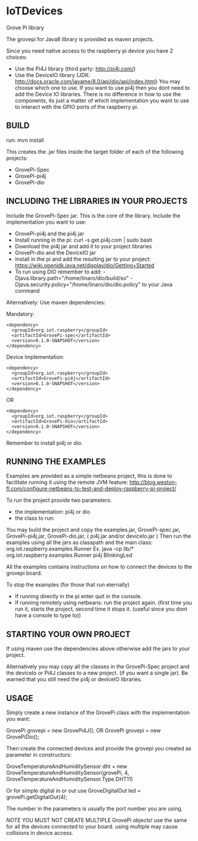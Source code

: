 # IoTDevices
Grove Pi library

The grovepi for Java8 library is provided as maven projects.

Since you need native access to the raspberry pi device you have 2 choices:
- Use the Pi4J library (third party: http://pi4j.com/)
- Use the DeviceIO library (JDK: http://docs.oracle.com/javame/8.0/api/dio/api/index.html)
You may choose which one to use. If you want to use pi4j then you dont need to add the Device IO libraries. There is no difference in how to use the components, its just a matter of which implementation you want to use to interact with the GPIO ports of the raspberry pi.


## BUILD
run:
mvn install

This creates the .jar files inside the target folder of each of the following projects:
- GrovePi-Spec
- GrovePi-pi4j
- GrovePi-dio

## INCLUDING THE LIBRARIES IN YOUR PROJECTS

Include the GrovePi-Spec jar. This is the core of the library.
Include the implementation you want to use:
- GrovePi-pi4j and the pi4j jar 
 - Install running in the pi: curl -s get.pi4j.com | sudo bash
 - Download the pi4j jar and add it to your project libraries
- GrovePi-dio and the DeviceIO jar
 - Install in the pi and add the resulting jar to your project: https://wiki.openjdk.java.net/display/dio/Getting+Started
 - To run using DIO remember to add: -Djava.library.path="/home/linaro/dio/build/so" -Djava.security.policy="/home/linaro/dio/dio.policy" to your Java command

Alternatively: Use maven dependencies:

Mandatory:

    <dependency>
      <groupId>org.iot.raspberry</groupId>
      <artifactId>GrovePi-spec</artifactId>
      <version>0.1.0-SNAPSHOT</version>
    </dependency>

Device Implementation:

    <dependency>
      <groupId>org.iot.raspberry</groupId>
      <artifactId>GrovePi-pi4j</artifactId>
      <version>0.1.0-SNAPSHOT</version>
    </dependency>

OR

    <dependency>
      <groupId>org.iot.raspberry</groupId>
      <artifactId>GrovePi-dio</artifactId>
      <version>0.1.0-SNAPSHOT</version>
    </dependency>

Remember to install pi4j or dio.

## RUNNING THE EXAMPLES

Examples are provided as a simple netbeans project, this is done to facilitate running it using the remote JVM feature: http://blog.weston-fl.com/configure-netbeans-to-test-and-deploy-raspberry-pi-project/

To run the project provide two parameters:
- the implementation: pi4j or dio
- the class to run: 

You may build the project and copy the examples.jar, GrovePi-spec.jar, GrovePi-pi4j.jar, GrovePi-dio.jar, ( pi4j.jar and/or deviceIo.jar )
Then run the examples using all the jars as classpath and the main class: org.iot.raspberry.examples.Runner
Ex. java -cp lib/* org.iot.raspberry.examples.Runner pi4j BlinkingLed

All the examples contains instructions on how to connect the devices to the grovepi board.

To stop the examples (for those that run eternally)
- If running directly in the pi enter quit in the console.
- If running remotely using netbeans: run the project again. (first time you run it, starts the project, second time it stops it. (useful since you dont have a console to type to))

## STARTING YOUR OWN PROJECT

If using maven use the dependencies above otherwise add the jars to your project.

Alternatively you may copy all the classes in the GrovePi-Spec project and the deviceIo or Pi4J classes to a new project. (if you want a single jar). Be warned that you still need the pi4j or deviceIO libraries.

## USAGE

Simply create a new instance of the GrovePi class with the implementation you want:

GrovePi grovepi = new GrovePi4J();
OR
GrovePi grovepi = new GrovePiDio();

Then create the connected devices and provide the grovepi you created as parameter in constructors:

GroveTemperatureAndHumiditySensor dht = new GroveTemperatureAndHumiditySensor(grovePi, 4, GroveTemperatureAndHumiditySensor.Type.DHT11)

Or for simple digital in or out use
GroveDigitalOut led = grovePi.getDigitalOut(4);

The number in the parameters is usually the port number you are using.

*NOTE* YOU MUST NOT CREATE MULTIPLE GrovePi objects! use the same for all the devices connected to your board. using multiple may cause collisions in device access.
